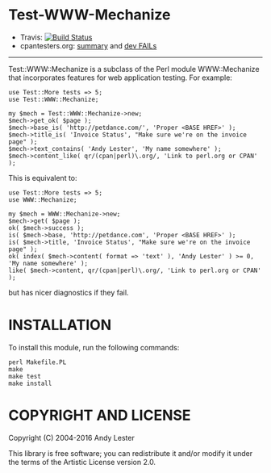 # Test-WWW-Mechanize

* Travis: [![Build Status](https://travis-ci.org/petdance/test-www-mechanize.svg?branch=dev)](https://travis-ci.org/petdance/test-www-mechanize)
* cpantesters.org:
[summary](http://www.cpantesters.org/distro/T/Test-WWW-Mechanize.html) and
[dev FAILs](http://www.cpantesters.org/distro/T/Test-WWW-Mechanize.html?grade=3&perlmat=2&patches=2&oncpan=2&distmat=3&perlver=ALL&osname=ALL&version=1.44)

----

Test::WWW::Mechanize is a subclass of the Perl module WWW::Mechanize
that incorporates features for web application testing.  For example:

    use Test::More tests => 5;
    use Test::WWW::Mechanize;

    my $mech = Test::WWW::Mechanize->new;
    $mech->get_ok( $page );
    $mech->base_is( 'http://petdance.com/', 'Proper <BASE HREF>' );
    $mech->title_is( 'Invoice Status', "Make sure we're on the invoice page" );
    $mech->text_contains( 'Andy Lester', 'My name somewhere' );
    $mech->content_like( qr/(cpan|perl)\.org/, 'Link to perl.org or CPAN' );

This is equivalent to:

    use Test::More tests => 5;
    use WWW::Mechanize;

    my $mech = WWW::Mechanize->new;
    $mech->get( $page );
    ok( $mech->success );
    is( $mech->base, 'http://petdance.com', 'Proper <BASE HREF>' );
    is( $mech->title, 'Invoice Status', "Make sure we're on the invoice page" );
    ok( index( $mech->content( format => 'text' ), 'Andy Lester' ) >= 0, 'My name somewhere' );
    like( $mech->content, qr/(cpan|perl)\.org/, 'Link to perl.org or CPAN' );

but has nicer diagnostics if they fail.

# INSTALLATION

To install this module, run the following commands:

    perl Makefile.PL
    make
    make test
    make install

# COPYRIGHT AND LICENSE

Copyright (C) 2004-2016 Andy Lester

This library is free software; you can redistribute it and/or modify it
under the terms of the Artistic License version 2.0.
